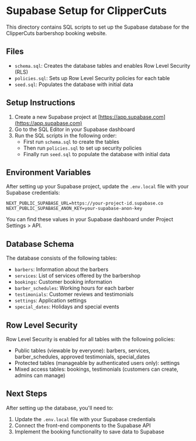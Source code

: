 # Supabase Setup for ClipperCuts

This directory contains SQL scripts to set up the Supabase database for the ClipperCuts barbershop booking website.

## Files

- `schema.sql`: Creates the database tables and enables Row Level Security (RLS)
- `policies.sql`: Sets up Row Level Security policies for each table
- `seed.sql`: Populates the database with initial data

## Setup Instructions

1. Create a new Supabase project at [https://app.supabase.com](https://app.supabase.com)
2. Go to the SQL Editor in your Supabase dashboard
3. Run the SQL scripts in the following order:
   - First run `schema.sql` to create the tables
   - Then run `policies.sql` to set up security policies
   - Finally run `seed.sql` to populate the database with initial data

## Environment Variables

After setting up your Supabase project, update the `.env.local` file with your Supabase credentials:

```
NEXT_PUBLIC_SUPABASE_URL=https://your-project-id.supabase.co
NEXT_PUBLIC_SUPABASE_ANON_KEY=your-supabase-anon-key
```

You can find these values in your Supabase dashboard under Project Settings > API.

## Database Schema

The database consists of the following tables:

- `barbers`: Information about the barbers
- `services`: List of services offered by the barbershop
- `bookings`: Customer booking information
- `barber_schedules`: Working hours for each barber
- `testimonials`: Customer reviews and testimonials
- `settings`: Application settings
- `special_dates`: Holidays and special events

## Row Level Security

Row Level Security is enabled for all tables with the following policies:

- Public tables (viewable by everyone): barbers, services, barber_schedules, approved testimonials, special_dates
- Protected tables (manageable by authenticated users only): settings
- Mixed access tables: bookings, testimonials (customers can create, admins can manage)

## Next Steps

After setting up the database, you'll need to:

1. Update the `.env.local` file with your Supabase credentials
2. Connect the front-end components to the Supabase API
3. Implement the booking functionality to save data to Supabase
